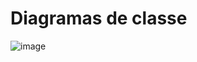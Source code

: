 # Diagramas de classe
![image](https://github.com/DisciplinasProgramacao/projeto3-g7/assets/125704966/ef147e56-a1b8-4531-8618-547585a9bd26)


